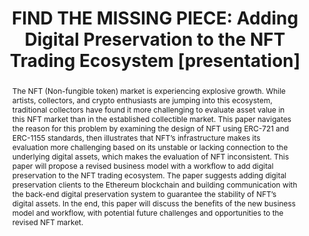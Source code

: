 ---
abstract: The NFT (Non-fungible token) market is experiencing explosive growth. While
  artists, collectors, and crypto enthusiasts are jumping into this ecosystem, traditional
  collectors have found it more challenging to evaluate asset value in this NFT market
  than in the established collectible market. This paper navigates the reason for
  this problem by examining the design of NFT using ERC-721 and ERC-1155 standards,
  then illustrates that NFT’s infrastructure makes its evaluation more challenging
  based on its unstable or lacking connection to the underlying digital assets, which
  makes the evaluation of NFT inconsistent. This paper will propose a revised business
  model with a workflow to add digital preservation to the NFT trading ecosystem.
  The paper suggests adding digital preservation clients to the Ethereum blockchain
  and building communication with the back-end digital preservation system to guarantee
  the stability of NFT’s digital assets. In the end, this paper will discuss the benefits
  of the new business model and workflow, with potential future challenges and opportunities
  to the revised NFT market.
creators:
- Shan, Pengyin
date: null
document_url: https://www.ideals.illinois.edu/items/128844/bitstreams/430282/data.pdf
grand_parent: iPRES
institutions: []
keywords:
- non-fungible tokens (nfts)
- digital preservation
- metadata standard
- nft trading
- nft flaw
landing_page_url: https://hdl.handle.net/2142/121650
language: eng
layout: publication
license: CC-BY 4.0 International
notes_url: null
parent: iPRES 2023
presentation_url: null
size: null
source_name: iPRES
title: 'FIND THE MISSING PIECE: Adding Digital Preservation to the NFT Trading Ecosystem
  [presentation]'
type: presentation
year: 2023
---